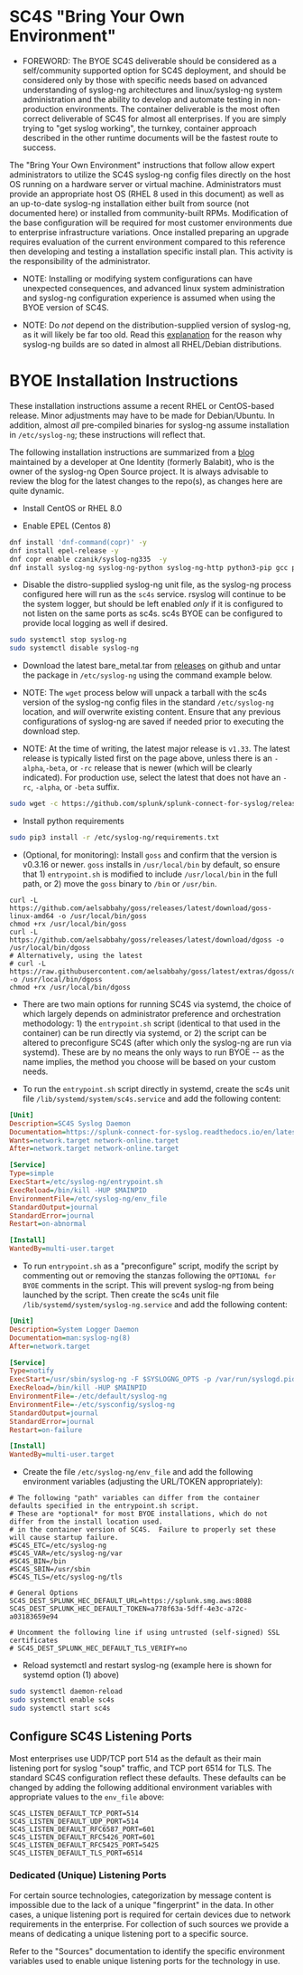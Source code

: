 # SC4S "Bring Your Own Environment"

* FOREWORD:  The BYOE SC4S deliverable should be considered as a self/community supported option for SC4S deployment, and should be
considered only by those with specific needs based on advanced understanding of syslog-ng architectures and linux/syslog-ng
system administration and the ability to develop and automate testing in non-production environments. The container deliverable is the most often correct deliverable of SC4S for almost all enterprises.
If you are simply trying to "get syslog working", the turnkey, container approach described in the other runtime documents will
be the fastest route to success.

The "Bring Your Own Environment" instructions that follow allow expert administrators to utilize the SC4S syslog-ng
config files directly on the host OS running on a hardware server or virtual machine.  Administrators must provide an
appropriate host OS (RHEL 8 used in this document) as well as an up-to-date syslog-ng installation either built from source (not documented here) or
installed from community-built RPMs.  Modification of the base configuration will be required for most customer
environments due to enterprise infrastructure variations. Once installed preparing an upgrade requires evaluation of the current environment compared to this reference then developing and testing a installation specific install plan. This activity is the responsibility of the administrator.

* NOTE: Installing or modifying system configurations can have unexpected consequences, and advanced linux system
administration and syslog-ng configuration experience is assumed when using the BYOE version of SC4S.

* NOTE:  Do _not_ depend on the distribution-supplied version of syslog-ng, as it will likely be far too old.
Read this [explanation](https://www.syslog-ng.com/community/b/blog/posts/installing-latest-syslog-ng-on-rhel-and-other-rpm-distributions)
for the reason why syslog-ng builds are so dated in almost all RHEL/Debian distributions.

# BYOE Installation Instructions

These installation instructions assume a recent RHEL or CentOS-based release.  Minor adjustments may have to be made for
Debian/Ubuntu.  In addition, almost _all_ pre-compiled binaries for syslog-ng assume installation in `/etc/syslog-ng`; these instructions
will reflect that.

The following installation instructions are summarized from a 
[blog](https://www.syslog-ng.com/community/b/blog/posts/introducing-the-syslog-ng-stable-rpm-repositories)
maintained by a developer at One Identity (formerly Balabit), who is the owner of the syslog-ng Open Source project.
It is always advisable to review the blog for the latest changes to the repo(s), as changes here are quite dynamic.

* Install CentOS or RHEL 8.0

* Enable EPEL (Centos 8)

```bash
dnf install 'dnf-command(copr)' -y
dnf install epel-release -y
dnf copr enable czanik/syslog-ng335  -y
dnf install syslog-ng syslog-ng-python syslog-ng-http python3-pip gcc python3-devel -y
``` 

* Disable the distro-supplied syslog-ng unit file, as the syslog-ng process configured here will run as the `sc4s`
service.  rsyslog will continue to be the system logger, but should be left enabled _only_ if it is configured to not
listen on the same ports as sc4s.  sc4s BYOE can be configured to provide local logging as well if desired.

```bash
sudo systemctl stop syslog-ng
sudo systemctl disable syslog-ng
```        

* Download the latest bare_metal.tar from [releases](https://github.com/splunk/splunk-connect-for-syslog/releases) on github and untar the package in `/etc/syslog-ng` using the command example below.

* NOTE:  The `wget` process below will unpack a tarball with the sc4s version of the syslog-ng config files in the standard
`/etc/syslog-ng` location, and _will_ overwrite existing content.  Ensure that any previous configurations of syslog-ng are saved
if needed prior to executing the download step.

* NOTE:  At the time of writing, the latest major release is `v1.33`.  The latest release is typically listed first on the page above, unless
there is an `-alpha`,`-beta`, or `-rc` release that is newer (which will be clearly indicated).  For production use, select the latest that does not have an `-rc`, `-alpha`, or `-beta` suffix. 

```bash
sudo wget -c https://github.com/splunk/splunk-connect-for-syslog/releases/download/<latest release>/baremetal.tar -O - | sudo tar -x -C /etc/syslog-ng
```

* Install python requirements 

```bash
sudo pip3 install -r /etc/syslog-ng/requirements.txt
```

* (Optional, for monitoring): Install `goss` and confirm that the version is v0.3.16 or newer.  `goss` installs in 
`/usr/local/bin` by default, so ensure that 1) `entrypoint.sh` is modified to include `/usr/local/bin` in the full path,
or 2) move the `goss` binary to `/bin` or `/usr/bin`.
```
curl -L https://github.com/aelsabbahy/goss/releases/latest/download/goss-linux-amd64 -o /usr/local/bin/goss
chmod +rx /usr/local/bin/goss
curl -L https://github.com/aelsabbahy/goss/releases/latest/download/dgoss -o /usr/local/bin/dgoss
# Alternatively, using the latest
# curl -L https://raw.githubusercontent.com/aelsabbahy/goss/latest/extras/dgoss/dgoss -o /usr/local/bin/dgoss
chmod +rx /usr/local/bin/dgoss
```

* There are two main options for running SC4S via systemd, the choice of which largely depends on administrator preference and
orchestration methodology: 1) the `entrypoint.sh` script (identical to that used in the container) can be run directly via systemd,
or 2) the script can be altered to preconfigure SC4S (after which only the syslog-ng are run via systemd). These
are by no means the only ways to run BYOE -- as the name implies, the method you choose will be based on your custom needs.

* To run the `entrypoint.sh` script directly in systemd, create the sc4s unit file ``/lib/systemd/system/sc4s.service`` and add the following
content:

```ini
[Unit]
Description=SC4S Syslog Daemon
Documentation=https://splunk-connect-for-syslog.readthedocs.io/en/latest/
Wants=network.target network-online.target
After=network.target network-online.target

[Service]
Type=simple
ExecStart=/etc/syslog-ng/entrypoint.sh
ExecReload=/bin/kill -HUP $MAINPID
EnvironmentFile=/etc/syslog-ng/env_file
StandardOutput=journal
StandardError=journal
Restart=on-abnormal

[Install]
WantedBy=multi-user.target
```

* To run `entrypoint.sh` as a "preconfigure" script, modify the script by commenting out or removing the stanzas following the
`OPTIONAL for BYOE` comments in the script.  This will prevent syslog-ng from being launched by the script.
Then create the sc4s unit file ``/lib/systemd/system/syslog-ng.service`` and add the following content:

```ini
[Unit]
Description=System Logger Daemon
Documentation=man:syslog-ng(8)
After=network.target

[Service]
Type=notify
ExecStart=/usr/sbin/syslog-ng -F $SYSLOGNG_OPTS -p /var/run/syslogd.pid
ExecReload=/bin/kill -HUP $MAINPID
EnvironmentFile=-/etc/default/syslog-ng
EnvironmentFile=-/etc/sysconfig/syslog-ng
StandardOutput=journal
StandardError=journal
Restart=on-failure

[Install]
WantedBy=multi-user.target
```

* Create the file ``/etc/syslog-ng/env_file`` and add the following environment variables (adjusting the URL/TOKEN appropriately):

```dotenv
# The following "path" variables can differ from the container defaults specified in the entrypoint.sh script. 
# These are *optional* for most BYOE installations, which do not differ from the install location used.
# in the container version of SC4S.  Failure to properly set these will cause startup failure.
#SC4S_ETC=/etc/syslog-ng
#SC4S_VAR=/etc/syslog-ng/var
#SC4S_BIN=/bin
#SC4S_SBIN=/usr/sbin
#SC4S_TLS=/etc/syslog-ng/tls

# General Options
SC4S_DEST_SPLUNK_HEC_DEFAULT_URL=https://splunk.smg.aws:8088
SC4S_DEST_SPLUNK_HEC_DEFAULT_TOKEN=a778f63a-5dff-4e3c-a72c-a03183659e94

# Uncomment the following line if using untrusted (self-signed) SSL certificates
# SC4S_DEST_SPLUNK_HEC_DEFAULT_TLS_VERIFY=no
```

* Reload systemctl and restart syslog-ng (example here is shown for systemd option (1) above)

```bash
sudo systemctl daemon-reload
sudo systemctl enable sc4s
sudo systemctl start sc4s
```
## Configure SC4S Listening Ports

Most enterprises use UDP/TCP port 514 as the default as their main listening port for syslog "soup" traffic, and TCP port 6514 for TLS.
The standard SC4S configuration reflect these defaults.  These defaults can be changed by adding the following
additional environment variables with appropriate values to the ``env_file`` above:
```dotenv
SC4S_LISTEN_DEFAULT_TCP_PORT=514
SC4S_LISTEN_DEFAULT_UDP_PORT=514
SC4S_LISTEN_DEFAULT_RFC6587_PORT=601
SC4S_LISTEN_DEFAULT_RFC5426_PORT=601
SC4S_LISTEN_DEFAULT_RFC5425_PORT=5425
SC4S_LISTEN_DEFAULT_TLS_PORT=6514
```
### Dedicated (Unique) Listening Ports

For certain source technologies, categorization by message content is impossible due to the lack of a unique "fingerprint" in
the data.  In other cases, a unique listening port is required for certain devices due to network requirements in the enterprise.
For collection of such sources we provide a means of dedicating a unique listening port to a specific source.

Refer to the "Sources" documentation to identify the specific environment variables used to enable unique listening ports for the technology
in use.

